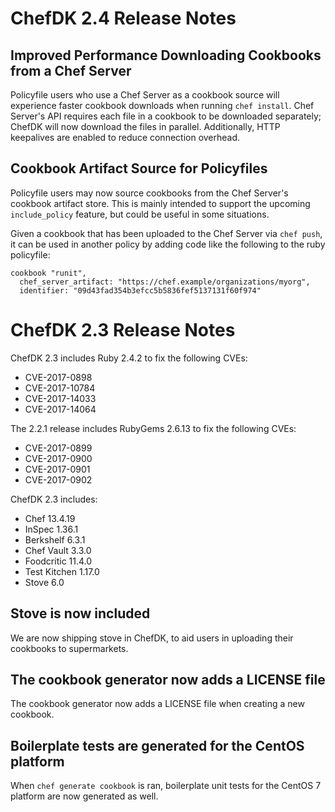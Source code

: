 # ChefDK 2.4 Release Notes

## Improved Performance Downloading Cookbooks from a Chef Server

Policyfile users who use a Chef Server as a cookbook source will
experience faster cookbook downloads when running `chef install`. Chef
Server's API requires each file in a cookbook to be downloaded
separately; ChefDK will now download the files in parallel.
Additionally, HTTP keepalives are enabled to reduce connection overhead.

## Cookbook Artifact Source for Policyfiles

Policyfile users may now source cookbooks from the Chef Server's
cookbook artifact store. This is mainly intended to support the upcoming
`include_policy` feature, but could be useful in some situations.

Given a cookbook that has been uploaded to the Chef Server via `chef push`,
it can be used in another policy by adding code like the following to
the ruby policyfile:

```
cookbook "runit",
  chef_server_artifact: "https://chef.example/organizations/myorg",
  identifier: "09d43fad354b3efcc5b5836fef5137131f60f974"
```

# ChefDK 2.3 Release Notes

ChefDK 2.3 includes Ruby 2.4.2 to fix the following CVEs:
  * CVE-2017-0898
  * CVE-2017-10784
  * CVE-2017-14033
  * CVE-2017-14064

The 2.2.1 release includes RubyGems 2.6.13 to fix the following CVEs:
  * CVE-2017-0899
  * CVE-2017-0900
  * CVE-2017-0901
  * CVE-2017-0902

ChefDK 2.3 includes:
  * Chef 13.4.19
  * InSpec 1.36.1
  * Berkshelf 6.3.1
  * Chef Vault 3.3.0
  * Foodcritic 11.4.0
  * Test Kitchen 1.17.0
  * Stove 6.0

## Stove is now included

We are now shipping stove in ChefDK, to aid users in uploading their
cookbooks to supermarkets.

## The cookbook generator now adds a LICENSE file

The cookbook generator now adds a LICENSE file when creating a new
cookbook.


## Boilerplate tests are generated for the CentOS platform
When `chef generate cookbook` is ran, boilerplate unit tests for the CentOS 7 platform are now generated as well.
